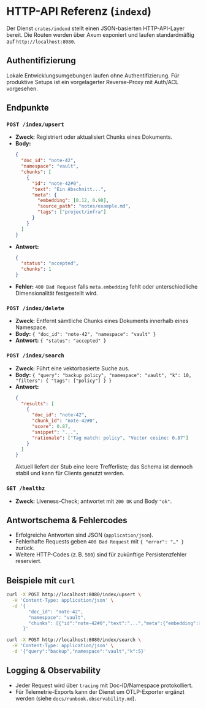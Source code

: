 # HTTP-API Referenz (`indexd`)

Der Dienst `crates/indexd` stellt einen JSON-basierten HTTP-API-Layer bereit. Die Routen werden über Axum exponiert und laufen standardmäßig auf `http://localhost:8080`.

## Authentifizierung
Lokale Entwicklungsumgebungen laufen ohne Authentifizierung. Für produktive Setups ist ein vorgelagerter Reverse-Proxy mit Auth/ACL vorgesehen.

## Endpunkte
### `POST /index/upsert`
- **Zweck:** Registriert oder aktualisiert Chunks eines Dokuments.
- **Body:**
  ```json
  {
    "doc_id": "note-42",
    "namespace": "vault",
    "chunks": [
      {
        "id": "note-42#0",
        "text": "Ein Abschnitt...",
        "meta": {
          "embedding": [0.12, 0.98],
          "source_path": "notes/example.md",
          "tags": ["project/infra"]
        }
      }
    ]
  }
  ```
- **Antwort:**
  ```json
  {
    "status": "accepted",
    "chunks": 1
  }
  ```
- **Fehler:** `400 Bad Request` falls `meta.embedding` fehlt oder unterschiedliche Dimensionalität festgestellt wird.

### `POST /index/delete`
- **Zweck:** Entfernt sämtliche Chunks eines Dokuments innerhalb eines Namespace.
- **Body:** `{ "doc_id": "note-42", "namespace": "vault" }`
- **Antwort:** `{ "status": "accepted" }`

### `POST /index/search`
- **Zweck:** Führt eine vektorbasierte Suche aus.
- **Body:** `{ "query": "backup policy", "namespace": "vault", "k": 10, "filters": { "tags": ["policy"] } }`
- **Antwort:**
  ```json
  {
    "results": [
      {
        "doc_id": "note-42",
        "chunk_id": "note-42#0",
        "score": 0.87,
        "snippet": "...",
        "rationale": ["Tag match: policy", "Vector cosine: 0.87"]
      }
    ]
  }
  ```
  Aktuell liefert der Stub eine leere Trefferliste; das Schema ist dennoch stabil und kann für Clients genutzt werden.

### `GET /healthz`
- **Zweck:** Liveness-Check; antwortet mit `200 OK` und Body `"ok"`.

## Antwortschema & Fehlercodes
- Erfolgreiche Antworten sind JSON (`application/json`).
- Fehlerhafte Requests geben `400 Bad Request` mit `{ "error": "…" }` zurück.
- Weitere HTTP-Codes (z. B. `500`) sind für zukünftige Persistenzfehler reserviert.

## Beispiele mit `curl`
```bash
curl -X POST http://localhost:8080/index/upsert \
  -H 'Content-Type: application/json' \
  -d '{
        "doc_id": "note-42",
        "namespace": "vault",
        "chunks": [{"id":"note-42#0","text":"...","meta":{"embedding":[0.1,0.2]}}]
      }'

curl -X POST http://localhost:8080/index/search \
  -H 'Content-Type: application/json' \
  -d '{"query":"backup","namespace":"vault","k":5}'
```

## Logging & Observability
- Jeder Request wird über `tracing` mit Doc-ID/Namespace protokolliert.
- Für Telemetrie-Exports kann der Dienst um OTLP-Exporter ergänzt werden (siehe `docs/runbook.observability.md`).
